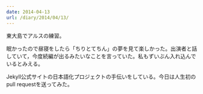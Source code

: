 ```yaml
---
date: 2014-04-13
url: /diary/2014/04/13/
---
```


東大島でアルスの練習。

眠かったので昼寝をしたら「ちりとてちん」の夢を見て楽しかった。出演者と話していて，今度続編が出るみたいなことを言っていた。私もずいぶん入れ込んでいるとみえる。

Jekyll公式サイトの日本語化プロジェクトの手伝いをしている。今日は人生初のpull requestを送ってみた。